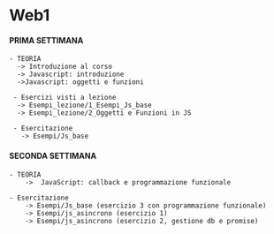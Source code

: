 # Web1

#### PRIMA SETTIMANA ###
    - TEORIA
      -> Introduzione al corso
      -> Javascript: introduzione
      ->Javascript: oggetti e funzioni
     
     - Esercizi visti a lezione
      -> Esempi_lezione/1_Esempi_Js_base
      -> Esempi_lezione/2_Oggetti e Funzioni in JS
      
     - Esercitazione 
       -> Esempi/Js_base
       
 
 #### SECONDA SETTIMANA
    - TEORIA
        -> 	JavaScript: callback e programmazione funzionale
        
    - Esercitazione
        -> Esempi/Js_base (esercizio 3 con programmazione funzionale)
        -> Esempi/js_asincrono (esercizio 1)
        -> Esempi/js_asincrono (esercizio 2, gestione db e promise)

